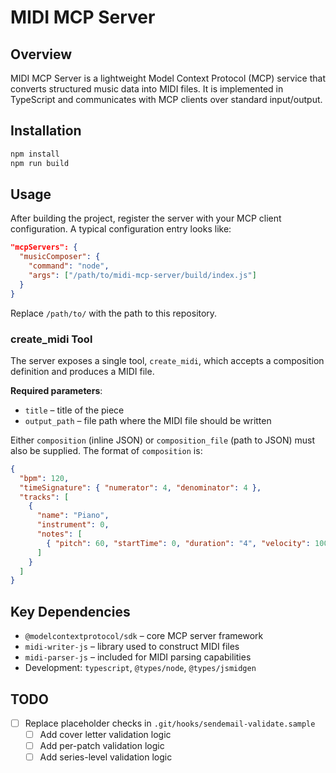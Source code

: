 # MIDI MCP Server

## Overview

MIDI MCP Server is a lightweight Model Context Protocol (MCP) service that converts structured music data into MIDI files.  It is implemented in TypeScript and communicates with MCP clients over standard input/output.

## Installation

```bash
npm install
npm run build
```

## Usage

After building the project, register the server with your MCP client configuration.  A typical configuration entry looks like:

```json
"mcpServers": {
  "musicComposer": {
    "command": "node",
    "args": ["/path/to/midi-mcp-server/build/index.js"]
  }
}
```

Replace `/path/to/` with the path to this repository.

### create_midi Tool

The server exposes a single tool, `create_midi`, which accepts a composition definition and produces a MIDI file.

**Required parameters**:
- `title` – title of the piece
- `output_path` – file path where the MIDI file should be written

Either `composition` (inline JSON) or `composition_file` (path to JSON) must also be supplied.  The format of `composition` is:

```json
{
  "bpm": 120,
  "timeSignature": { "numerator": 4, "denominator": 4 },
  "tracks": [
    {
      "name": "Piano",
      "instrument": 0,
      "notes": [
        { "pitch": 60, "startTime": 0, "duration": "4", "velocity": 100 }
      ]
    }
  ]
}
```

## Key Dependencies

- `@modelcontextprotocol/sdk` – core MCP server framework
- `midi-writer-js` – library used to construct MIDI files
- `midi-parser-js` – included for MIDI parsing capabilities
- Development: `typescript`, `@types/node`, `@types/jsmidgen`

## TODO

- [ ] Replace placeholder checks in `.git/hooks/sendemail-validate.sample`
  - [ ] Add cover letter validation logic
  - [ ] Add per-patch validation logic
  - [ ] Add series-level validation logic
